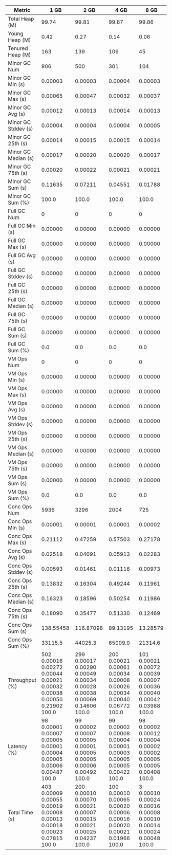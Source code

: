 | Metric | 1 GB | 2 GB | 4 GB | 8 GB |
|------|----|----|----|----|
| Total Heap (M) | 99.74 | 99.81 | 99.87 | 99.86 |
| Young Heap (M) | 0.42 | 0.27 | 0.14 | 0.06 |
| Tenured Heap (M) | 163 | 139 | 106 | 45 |
| Minor GC Num | 906 | 500 | 301 | 104 |
| Minor GC Min (s) | 0.00003 | 0.00003 | 0.00004 | 0.00003 |
| Minor GC Max (s) | 0.00065 | 0.00047 | 0.00032 | 0.00037 |
| Minor GC Avg (s) | 0.00012 | 0.00013 | 0.00014 | 0.00013 |
| Minor GC Stddev (s) | 0.00004 | 0.00004 | 0.00004 | 0.00005 |
| Minor GC 25th (s) | 0.00014 | 0.00015 | 0.00015 | 0.00014 |
| Minor GC Median (s) | 0.00017 | 0.00020 | 0.00020 | 0.00017 |
| Minor GC 75th (s) | 0.00020 | 0.00022 | 0.00021 | 0.00021 |
| Minor GC Sum (s) | 0.11635 | 0.07211 | 0.04551 | 0.01788 |
| Minor GC Sum (%) | 100.0 | 100.0 | 100.0 | 100.0 |
| Full GC Num | 0 | 0 | 0 | 0 |
| Full GC Min (s) | 0.00000 | 0.00000 | 0.00000 | 0.00000 |
| Full GC Max (s) | 0.00000 | 0.00000 | 0.00000 | 0.00000 |
| Full GC Avg (s) | 0.00000 | 0.00000 | 0.00000 | 0.00000 |
| Full GC Stddev (s) | 0.00000 | 0.00000 | 0.00000 | 0.00000 |
| Full GC 25th (s) | 0.00000 | 0.00000 | 0.00000 | 0.00000 |
| Full GC Median (s) | 0.00000 | 0.00000 | 0.00000 | 0.00000 |
| Full GC 75th (s) | 0.00000 | 0.00000 | 0.00000 | 0.00000 |
| Full GC Sum (s) | 0.00000 | 0.00000 | 0.00000 | 0.00000 |
| Full GC Sum (%) | 0.0 | 0.0 | 0.0 | 0.0 |
| VM Ops Num | 0 | 0 | 0 | 0 |
| VM Ops Min (s) | 0.00000 | 0.00000 | 0.00000 | 0.00000 |
| VM Ops Max (s) | 0.00000 | 0.00000 | 0.00000 | 0.00000 |
| VM Ops Avg (s) | 0.00000 | 0.00000 | 0.00000 | 0.00000 |
| VM Ops Stddev (s) | 0.00000 | 0.00000 | 0.00000 | 0.00000 |
| VM Ops 25th (s) | 0.00000 | 0.00000 | 0.00000 | 0.00000 |
| VM Ops Median (s) | 0.00000 | 0.00000 | 0.00000 | 0.00000 |
| VM Ops 75th (s) | 0.00000 | 0.00000 | 0.00000 | 0.00000 |
| VM Ops Sum (s) | 0.00000 | 0.00000 | 0.00000 | 0.00000 |
| VM Ops Sum (%) | 0.0 | 0.0 | 0.0 | 0.0 |
| Conc Ops Num | 5936 | 3296 | 2004 | 725 |
| Conc Ops Min (s) | 0.00001 | 0.00001 | 0.00001 | 0.00002 |
| Conc Ops Max (s) | 0.21112 | 0.47259 | 0.57503 | 0.27178 |
| Conc Ops Avg (s) | 0.02518 | 0.04091 | 0.05913 | 0.02283 |
| Conc Ops Stddev (s) | 0.00593 | 0.01461 | 0.01116 | 0.00973 |
| Conc Ops 25th (s) | 0.13832 | 0.16304 | 0.49244 | 0.11961 |
| Conc Ops Median (s) | 0.16323 | 0.18596 | 0.50254 | 0.11986 |
| Conc Ops 75th (s) | 0.18090 | 0.35477 | 0.51330 | 0.12469 |
| Conc Ops Sum (s) | 138.55458 | 116.87098 | 89.13195 | 13.28579 |
| Conc Ops Sum (%) | 33115.5 | 44025.3 | 65009.0 | 21314.6 |
| Throughput (%) | 502	0.00016	0.00272	0.00044	0.00021	0.00032	0.00038	0.00050	0.21902	100.0 | 299	0.00017	0.00290	0.00049	0.00034	0.00028	0.00038	0.00069	0.14606	100.0 | 200	0.00021	0.00061	0.00034	0.00008	0.00026	0.00034	0.00040	0.06772	100.0 | 101	0.00021	0.00072	0.00039	0.00007	0.00036	0.00040	0.00042	0.03988	100.0 |
| Latency (%) | 98	0.00001	0.00007	0.00005	0.00001	0.00004	0.00005	0.00006	0.00487	100.0 | 99	0.00002	0.00007	0.00005	0.00001	0.00005	0.00005	0.00006	0.00492	100.0 | 99	0.00002	0.00008	0.00004	0.00001	0.00003	0.00005	0.00005	0.00422	100.0 | 98	0.00002	0.00012	0.00004	0.00002	0.00002	0.00005	0.00005	0.00408	100.0 |
| Total Time (s) | 403	0.00009	0.00055	0.00019	0.00008	0.00013	0.00018	0.00023	0.07815	100.0 | 200	0.00010	0.00070	0.00021	0.00007	0.00015	0.00021	0.00025	0.04237	100.0 | 100	0.00010	0.00065	0.00020	0.00006	0.00016	0.00020	0.00021	0.01966	100.0 | 3	0.00010	0.00024	0.00016	0.00008	0.00010	0.00014	0.00024	0.00048	100.0 |
